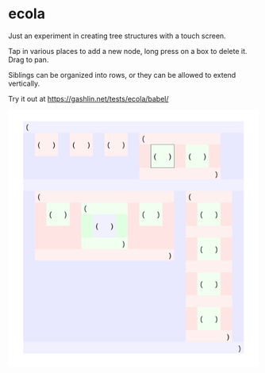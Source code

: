 # ecola
Just an experiment in creating tree structures with a touch screen.

Tap in various places to add a new node, long press on a box to delete it. Drag to pan.

Siblings can be organized into rows, or they can be allowed to extend vertically.

Try it out at https://gashlin.net/tests/ecola/babel/

![Alt text](/ecola-screen.png?raw=true "Optional Title")
